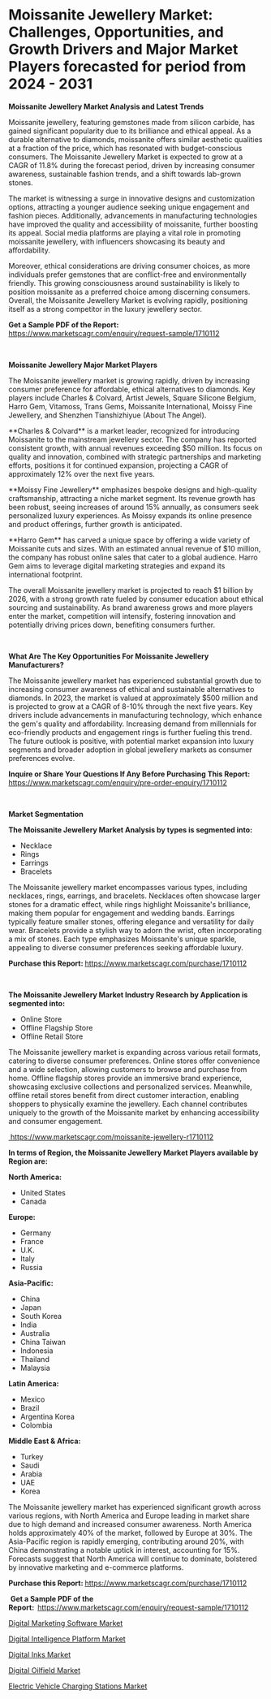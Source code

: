 <p><h1>Moissanite Jewellery Market: Challenges, Opportunities, and Growth Drivers and Major Market Players forecasted for period from 2024 - 2031</h1></p><p><strong>Moissanite Jewellery Market Analysis and Latest Trends</strong></p>
<p><p>Moissanite jewellery, featuring gemstones made from silicon carbide, has gained significant popularity due to its brilliance and ethical appeal. As a durable alternative to diamonds, moissanite offers similar aesthetic qualities at a fraction of the price, which has resonated with budget-conscious consumers. The Moissanite Jewellery Market is expected to grow at a CAGR of 11.8% during the forecast period, driven by increasing consumer awareness, sustainable fashion trends, and a shift towards lab-grown stones.</p><p>The market is witnessing a surge in innovative designs and customization options, attracting a younger audience seeking unique engagement and fashion pieces. Additionally, advancements in manufacturing technologies have improved the quality and accessibility of moissanite, further boosting its appeal. Social media platforms are playing a vital role in promoting moissanite jewellery, with influencers showcasing its beauty and affordability.</p><p>Moreover, ethical considerations are driving consumer choices, as more individuals prefer gemstones that are conflict-free and environmentally friendly. This growing consciousness around sustainability is likely to position moissanite as a preferred choice among discerning consumers. Overall, the Moissanite Jewellery Market is evolving rapidly, positioning itself as a strong competitor in the luxury jewellery sector.</p></p>
<p><strong>Get a Sample PDF of the Report:&nbsp;</strong> <a href="https://www.marketscagr.com/enquiry/request-sample/1710112?utm_campaign=1610&utm_medium=2&utm_source=Github&utm_content=ia&utm_term=22102024&utm_id=moissanite-jewellery">https://www.marketscagr.com/enquiry/request-sample/1710112</a></p>
<p>&nbsp;</p>
<p><strong>Moissanite Jewellery Major Market Players</strong></p>
<p><p>The Moissanite jewellery market is growing rapidly, driven by increasing consumer preference for affordable, ethical alternatives to diamonds. Key players include Charles & Colvard, Artist Jewels, Square Silicone Belgium, Harro Gem, Vitamoss, Trans Gems, Moissanite International, Moissy Fine Jewellery, and Shenzhen Tianshizhiyue (About The Angel).</p><p>**Charles & Colvard** is a market leader, recognized for introducing Moissanite to the mainstream jewellery sector. The company has reported consistent growth, with annual revenues exceeding $50 million. Its focus on quality and innovation, combined with strategic partnerships and marketing efforts, positions it for continued expansion, projecting a CAGR of approximately 12% over the next five years.</p><p>**Moissy Fine Jewellery** emphasizes bespoke designs and high-quality craftsmanship, attracting a niche market segment. Its revenue growth has been robust, seeing increases of around 15% annually, as consumers seek personalized luxury experiences. As Moissy expands its online presence and product offerings, further growth is anticipated.</p><p>**Harro Gem** has carved a unique space by offering a wide variety of Moissanite cuts and sizes. With an estimated annual revenue of $10 million, the company has robust online sales that cater to a global audience. Harro Gem aims to leverage digital marketing strategies and expand its international footprint.</p><p>The overall Moissanite jewellery market is projected to reach $1 billion by 2026, with a strong growth rate fueled by consumer education about ethical sourcing and sustainability. As brand awareness grows and more players enter the market, competition will intensify, fostering innovation and potentially driving prices down, benefiting consumers further.</p></p>
<p>&nbsp;</p>
<p><strong>What Are The Key Opportunities For Moissanite Jewellery Manufacturers?</strong></p>
<p><p>The Moissanite jewellery market has experienced substantial growth due to increasing consumer awareness of ethical and sustainable alternatives to diamonds. In 2023, the market is valued at approximately $500 million and is projected to grow at a CAGR of 8-10% through the next five years. Key drivers include advancements in manufacturing technology, which enhance the gem's quality and affordability. Increasing demand from millennials for eco-friendly products and engagement rings is further fueling this trend. The future outlook is positive, with potential market expansion into luxury segments and broader adoption in global jewellery markets as consumer preferences evolve.</p></p>
<p><strong>Inquire or Share Your Questions If Any Before Purchasing This Report:</strong> <a href="https://www.marketscagr.com/enquiry/pre-order-enquiry/1710112?utm_campaign=1610&utm_medium=2&utm_source=Github&utm_content=ia&utm_term=22102024&utm_id=moissanite-jewellery">https://www.marketscagr.com/enquiry/pre-order-enquiry/1710112</a></p>
<p>&nbsp;</p>
<p><strong>Market Segmentation</strong></p>
<p><strong>The Moissanite Jewellery Market Analysis by types is segmented into:</strong></p>
<p><ul><li>Necklace</li><li>Rings</li><li>Earrings</li><li>Bracelets</li></ul></p>
<p><p>The Moissanite jewellery market encompasses various types, including necklaces, rings, earrings, and bracelets. Necklaces often showcase larger stones for a dramatic effect, while rings highlight Moissanite's brilliance, making them popular for engagement and wedding bands. Earrings typically feature smaller stones, offering elegance and versatility for daily wear. Bracelets provide a stylish way to adorn the wrist, often incorporating a mix of stones. Each type emphasizes Moissanite's unique sparkle, appealing to diverse consumer preferences seeking affordable luxury.</p></p>
<p><strong>Purchase this Report:&nbsp;</strong><a href="https://www.marketscagr.com/purchase/1710112?utm_campaign=1610&utm_medium=2&utm_source=Github&utm_content=ia&utm_term=22102024&utm_id=moissanite-jewellery">https://www.marketscagr.com/purchase/1710112</a></p>
<p>&nbsp;</p>
<p><strong>The Moissanite Jewellery Market Industry Research by Application is segmented into:</strong></p>
<p><ul><li>Online Store</li><li>Offline Flagship Store</li><li>Offline Retail Store</li></ul></p>
<p><p>The Moissanite jewellery market is expanding across various retail formats, catering to diverse consumer preferences. Online stores offer convenience and a wide selection, allowing customers to browse and purchase from home. Offline flagship stores provide an immersive brand experience, showcasing exclusive collections and personalized services. Meanwhile, offline retail stores benefit from direct customer interaction, enabling shoppers to physically examine the jewellery. Each channel contributes uniquely to the growth of the Moissanite market by enhancing accessibility and consumer engagement.</p></p>
<p><a href="https://www.marketscagr.com/moissanite-jewellery-r1710112?utm_campaign=1610&utm_medium=2&utm_source=Github&utm_content=ia&utm_term=22102024&utm_id=moissanite-jewellery">&nbsp;https://www.marketscagr.com/moissanite-jewellery-r1710112</a></p>
<p><strong>In terms of Region, the Moissanite Jewellery Market Players available by Region are:</strong></p>
<p>
    <p> <strong> North America: </strong>
        <ul>
            <li>United States</li>
            <li>Canada</li>
        </ul>
        </p> 
    <p> <strong> Europe: </strong>
        <ul>
            <li>Germany</li>
            <li>France</li>
            <li>U.K.</li>
            <li>Italy</li>
            <li>Russia</li>
        </ul>
        </p> 
    <p> <strong> Asia-Pacific: </strong>
        <ul>
            <li>China</li>
            <li>Japan</li>
            <li>South Korea</li>
            <li>India</li>
            <li>Australia</li>
            <li>China Taiwan</li>
            <li>Indonesia</li>
            <li>Thailand</li>
            <li>Malaysia</li>
        </ul>
        </p> 
    <p> <strong> Latin America: </strong>
        <ul>
            <li>Mexico</li>
            <li>Brazil</li>
            <li>Argentina Korea</li>
            <li>Colombia</li>
        </ul>
        </p> 
    <p> <strong> Middle East & Africa: </strong>
        <ul>
            <li>Turkey</li>
            <li>Saudi</li>
            <li>Arabia</li>
            <li>UAE</li>
            <li>Korea</li>
        </ul>
    </p>
    </p>
<p><p>The Moissanite jewellery market has experienced significant growth across various regions, with North America and Europe leading in market share due to high demand and increased consumer awareness. North America holds approximately 40% of the market, followed by Europe at 30%. The Asia-Pacific region is rapidly emerging, contributing around 20%, with China demonstrating a notable uptick in interest, accounting for 15%. Forecasts suggest that North America will continue to dominate, bolstered by innovative marketing and e-commerce platforms.</p></p>
<p><strong>Purchase this Report: </strong><a href="https://www.marketscagr.com/purchase/1710112?utm_campaign=1610&utm_medium=2&utm_source=Github&utm_content=ia&utm_term=22102024&utm_id=moissanite-jewellery">https://www.marketscagr.com/purchase/1710112</a></p>
<p>&nbsp;<strong>Get a Sample PDF of the Report:&nbsp;&nbsp;</strong><a href="https://www.marketscagr.com/enquiry/request-sample/1710112?utm_campaign=1610&utm_medium=2&utm_source=Github&utm_content=ia&utm_term=22102024&utm_id=moissanite-jewellery">https://www.marketscagr.com/enquiry/request-sample/1710112</a></p>
<p><strong></strong></p>
<p><p><a href="https://www.linkedin.com/pulse/market-forecasting-change-global-digital-marketing-software-pm3dc?utm_campaign=1610&utm_medium=2&utm_source=Github&utm_content=ia&utm_term=22102024&utm_id=moissanite-jewellery">Digital Marketing Software Market</a></p><p><a href="https://www.linkedin.com/pulse/investment-opportunities-digital-intelligence-platform-hqkhc?utm_campaign=1610&utm_medium=2&utm_source=Github&utm_content=ia&utm_term=22102024&utm_id=moissanite-jewellery">Digital Intelligence Platform Market</a></p><p><a href="https://www.linkedin.com/pulse/future-digital-inks-market-global-forecast-trends-2024-2031-mljse?utm_campaign=1610&utm_medium=2&utm_source=Github&utm_content=ia&utm_term=22102024&utm_id=moissanite-jewellery">Digital Inks Market</a></p><p><a href="https://www.linkedin.com/pulse/digital-oilfield-industry-resonance-89-amplification-across-5wqwc?utm_campaign=1610&utm_medium=2&utm_source=Github&utm_content=ia&utm_term=22102024&utm_id=moissanite-jewellery">Digital Oilfield Market</a></p><p><a href="https://github.com/abbislposival/Market-Research-Report-List-1/blob/main/electric-vehicle-charging-stations-market.md?utm_campaign=1610&utm_medium=2&utm_source=Github&utm_content=ia&utm_term=22102024&utm_id=moissanite-jewellery">Electric Vehicle Charging Stations Market</a></p></p>